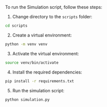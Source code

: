 To run the Simulation script, follow these steps:

1. Change directory to the `scripts` folder:
  ```sh
  cd scripts
  ```

2. Create a virtual environment:
  ```sh
  python -m venv venv
  ```

3. Activate the virtual environment:
  ```sh
  source venv/bin/activate
  ```

4. Install the required dependencies:
  ```sh
  pip install -r requirements.txt
  ```

5. Run the simulation script:
  ```sh
  python simulation.py
  ```